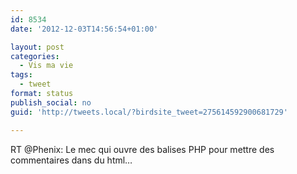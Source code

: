 ```yaml
---
id: 8534
date: '2012-12-03T14:56:54+01:00'

layout: post
categories:
  - Vis ma vie
tags:
  - tweet
format: status
publish_social: no
guid: 'http://tweets.local/?birdsite_tweet=275614592900681729'

---
```


RT @Phenix: Le mec qui ouvre des balises PHP pour mettre des commentaires dans du html…